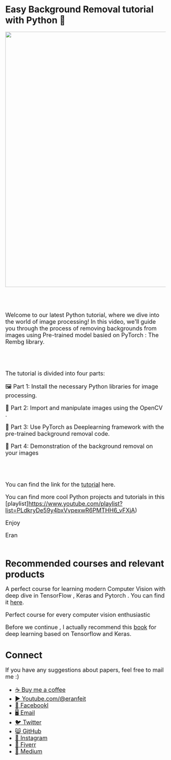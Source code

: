 # Easy Background Removal tutorial with Python 🌟

<p align="center">
  <img width="800" src="Python-Code-Cool-Stuff\remBg\how to remove background form a picture.png" "image">
</p>

##
<br/><br/> 

<font size= "4" >
Welcome to our latest Python tutorial, where we dive into the world of image processing! 
In this video, we'll guide you through the process of removing backgrounds from images using Pre-trained model basied on PyTorch : The Rembg library.


<br/><br/> 

The tutorial is divided into four parts:

🖼️ Part 1: Install the necessary Python libraries for image processing.

🧠 Part 2: Import and manipulate images using the OpenCV .

🚀 Part 3: Use PyTorch as Deeplearning framework with the pre-trained background removal code.

🔮 Part 4: Demonstration of the background removal on your images

<br/><br/> 

You can find the link for the [tutorial](https://youtu.be/dFKRGXdkGJU) here. 

You can find more cool Python projects and tutorials in this [playlist]https://www.youtube.com/playlist?list=PLdkryDe59y4bxVvpexwR6PMTHH6_vFXjA)

Enjoy

Eran
<br/><br/> 

</font>

# Recommended courses and relevant products 
<font size= "4" >

A perfect course for learning modern Computer Vision with deep dive in TensorFlow , Keras and Pytorch . You can find it [here](http://bit.ly/3HeDy1V).

Perfect course for every computer vision enthusiastic

Before we continue , I actually recommend this [book](https://amzn.to/3STWZ2N) for deep learning based on Tensorflow and Keras. 



</font>

# Connect

<font size= "4" >
If you have any suggestions about papers, feel free to mail me :)

- [☕ Buy me a coffee](https://ko-fi.com/eranfeit)
- [▶️ Youtube.com/@eranfeit](https://www.youtube.com/channel/UCTiWJJhaH6BviSWKLJUM9sg)
- [🐙 Facebookl](https://www.facebook.com/groups/3080601358933585)
- [🖥️ Email](mailto:feitgemel@gmail.com)
- [🐦 Twitter](https://twitter.com/eran_feit )
- [😸 GitHub](https://github.com/feitgemel)
- [📸 Instagram](https://www.instagram.com/eran_feit/)
- [🤝 Fiverr ](https://www.fiverr.com/s/mB3Pbb)
- [📝 Medium ](https://medium.com/@feitgemel)


</font>

